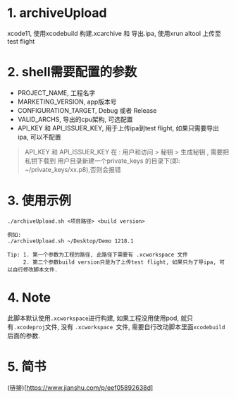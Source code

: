 # 1. archiveUpload
xcode11, 使用xcodebuild 构建.xcarchive 和 导出.ipa, 使用xrun altool 上传至test flight

# 2. shell需要配置的参数
 - PROJECT_NAME, 工程名字
 - MARKETING_VERSION, app版本号
 - CONFIGURATION_TARGET, Debug 或者 Release
 - VALID_ARCHS, 导出的cpu架构, 可选配置
 - API_KEY 和 API_ISSUER_KEY, 用于上传ipa到test flight, 如果只需要导出ipa, 可以不配置
 > API_KEY 和 API_ISSUER_KEY 在 : 用户和访问 > 秘钥 > 生成秘钥 , 需要把私钥下载到 用户目录新建一个private_keys 的目录下(即: ~/private_keys/xx.p8),否则会报错
 
# 3. 使用示例

```
./archiveUpload.sh <项目路径> <build version>

例如:
./archiveUpload.sh ~/Desktop/Demo 1218.1

Tip: 1. 第一个参数为工程的路径, 此路径下需要有 .xcworkspace 文件
     2. 第二个参数build version只是为了上传test flight, 如果只为了导ipa, 可以自行修改脚本文件.        
```

# 4. Note
此脚本默认使用```.xcworkspace```进行构建, 如果工程没用使用pod, 就只有```.xcodeproj```文件, 没有 ```.xcworkspace ```文件, 需要自行改动脚本里面```xcodebuild```后面的参数.

# 5. 简书
(链接)[https://www.jianshu.com/p/eef05892638d]
